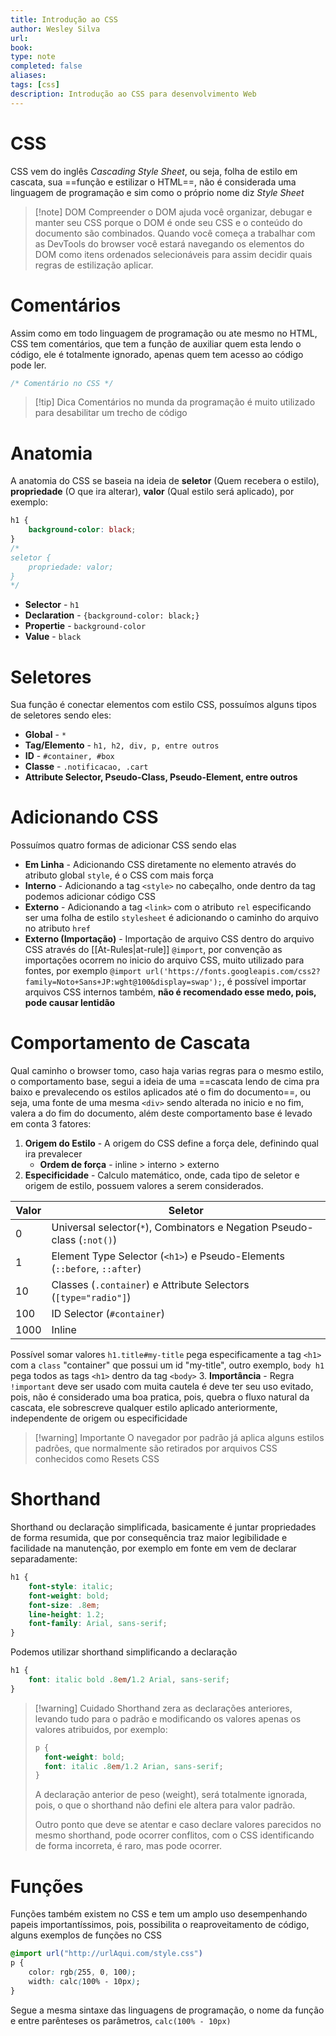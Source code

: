 ```yaml
---
title: Introdução ao CSS
author: Wesley Silva
url:
book:
type: note
completed: false
aliases:
tags: [css]
description: Introdução ao CSS para desenvolvimento Web 
---
```

# CSS
CSS vem do inglês *Cascading Style Sheet*,  ou seja, folha de estilo em cascata, sua ==função e estilizar o HTML==, não é considerada uma linguagem de programação e sim como o próprio nome diz *Style Sheet*

>[!note] DOM
>Compreender o DOM ajuda você organizar, debugar e manter seu CSS porque o DOM é onde seu CSS e o conteúdo do documento são combinados. Quando você começa a trabalhar com as DevTools do browser você estará navegando os elementos do DOM como itens ordenados selecionáveis para assim decidir quais regras de estilização aplicar.

# Comentários
Assim como em todo linguagem de programação ou ate mesmo no HTML, CSS tem comentários, que tem a função de auxiliar quem esta lendo o código, ele é totalmente ignorado, apenas quem tem acesso ao código pode ler.
```css
/* Comentário no CSS */
```
>[!tip] Dica
>Comentários no munda da programação é muito utilizado para desabilitar um trecho de código

# Anatomia
A anatomia do CSS se baseia na ideia de **seletor** (Quem recebera o estilo), **propriedade** (O que ira alterar), **valor** (Qual estilo será aplicado), por exemplo:
```css
h1 {
	background-color: black;
}
/*
seletor {
	propriedade: valor;
}
*/
```
- **Selector** - `h1`
- **Declaration** - `{background-color: black;}`
- **Propertie** - `background-color`
- **Value** - `black`

# Seletores
Sua função é conectar elementos com estilo CSS, possuímos alguns tipos de seletores sendo eles:
- **Global** - `*`
- **Tag/Elemento** - `h1, h2, div, p, entre outros`
- **ID** - `#container, #box`
- **Classe** - `.notificacao, .cart`
- **Attribute Selector, Pseudo-Class, Pseudo-Element, entre outros**

#  Adicionando CSS
Possuímos quatro formas de adicionar CSS sendo elas
- **Em Linha** - Adicionando CSS diretamente no elemento através do atributo global `style`, é o CSS com mais força
- **Interno** - Adicionando a tag  `<style>` no cabeçalho, onde dentro da tag podemos adicionar código CSS
- **Externo** - Adicionando a tag `<link>` com o atributo `rel` especificando ser uma folha de estilo `stylesheet` é adicionando o caminho do arquivo no atributo `href`
- **Externo (Importação)** - Importação de arquivo CSS dentro do arquivo CSS através do [[At-Rules|at-rule]] `@import`, por convenção as importações ocorrem no inicio do arquivo CSS, muito utilizado para fontes, por exemplo `@import url('https://fonts.googleapis.com/css2?family=Noto+Sans+JP:wght@100&display=swap');`, é possível importar arquivos CSS internos também, **não é recomendado esse medo, pois, pode causar lentidão**

# Comportamento de Cascata
Qual caminho o browser tomo, caso haja varias regras para o mesmo estilo, o comportamento base, segui a ideia de uma ==cascata lendo de cima pra baixo e prevalecendo os estilos aplicados até o fim do documento==, ou seja, uma fonte de uma mesma `<div>` sendo alterada no inicio e no fim, valera a do fim do documento, além deste comportamento base é levado em conta 3 fatores:
1. **Origem do Estilo** - A origem do CSS define a força dele, definindo qual ira prevalecer
	- **Ordem de força** - inline > interno > externo
2. **Especificidade** - Calculo matemático, onde, cada tipo de seletor e origem de estilo, possuem valores a serem considerados.

| Valor | Seletor                                                               |
| ----- | --------------------------------------------------------------------- |
| 0     | Universal selector(`*`), Combinators e Negation Pseudo-class (`:not()`) |
| 1     | Element Type Selector (`<h1>`) e Pseudo-Elements (`::before`, `::after`)       |
| 10    | Classes (`.container`) e Attribute Selectors (`[type="radio"]`)                      |
| 100   | ID Selector (`#container`)                                                           |
| 1000  | Inline                                                                |
Possível somar valores `h1.title#my-title` pega especificamente a tag `<h1>` com a `class` "container" que possui um id "my-title", outro exemplo, `body h1` pega todos as tags `<h1>` dentro da tag `<body>`
3. **Importância** - Regra `!important` deve ser usado com muita cautela é deve ter seu uso evitado, pois, não é considerado uma boa pratica, pois, quebra o fluxo natural da cascata, ele sobrescreve qualquer estilo aplicado anteriormente, independente de origem ou especificidade

>[!warning] Importante
>O navegador por padrão já aplica alguns estilos padrões, que normalmente são retirados por arquivos CSS conhecidos como Resets CSS

# Shorthand
Shorthand ou declaração simplificada, basicamente é juntar propriedades de forma resumida, que por consequência traz maior legibilidade e facilidade na manutenção, por exemplo em fonte em vem de declarar separadamente:
```css
h1 {
	font-style: italic;
	font-weight: bold;
	font-size: .8em;
	line-height: 1.2;
	font-family: Arial, sans-serif;
}
```
Podemos utilizar shorthand simplificando a declaração
```css
h1 {
	font: italic bold .8em/1.2 Arial, sans-serif;
}
```
>[!warning] Cuidado
>Shorthand zera as declarações anteriores, levando tudo para o padrão e modificando os valores apenas os valores atribuidos, por exemplo:
>```css
>p {
>	font-weight: bold;
>	font: italic .8em/1.2 Arian, sans-serif;
>}
>```
>A declaração anterior de peso (weight), será totalmente ignorada, pois, o que o shorthand não defini ele altera para valor padrão.
>
>Outro ponto que deve se atentar e caso declare valores parecidos no mesmo shorthand, pode ocorrer conflitos, com o CSS identificando de forma incorreta, é raro, mas pode ocorrer.

# Funções
Funções também existem no CSS e tem um amplo uso desempenhando papeis importantíssimos, pois, possibilita o reaproveitamento de código, alguns exemplos de funções no CSS
```css
@import url("http://urlAqui.com/style.css")
p {
	color: rgb(255, 0, 100);
	width: calc(100% - 10px);
}
```
Segue a mesma sintaxe das linguagens de programação, o nome da função e entre parênteses os parâmetros, `calc(100% - 10px)`
